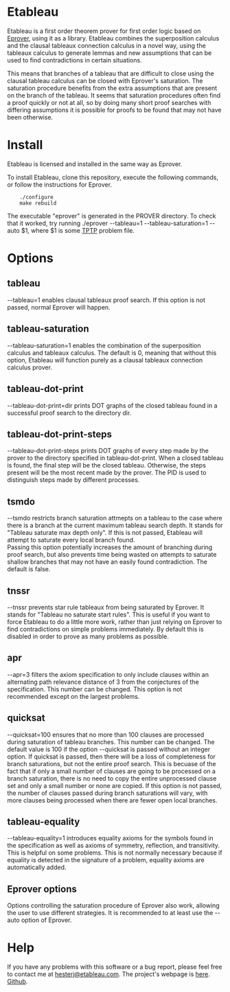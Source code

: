 
Etableau
========

Etableau is a first order theorem prover for first order logic based 
on [Eprover](https://www.eprover.org), using it as a library.  Etableau combines the superposition
calculus and the clausal tableaux connection calculus in a novel way, using the
tableaux calculus to generate lemmas and new assumptions that can be 
used to find contradictions in certain situations.

This means that branches of a tableau that are difficult to close using
the clausal tableau calculus can be closed with Eprover's saturation.
The saturation procedure benefits from the extra assumptions that are 
present on the branch of the tableau.  It seems that saturation procedures
often find a proof quickly or not at all, so by doing many short proof
searches with differing assumptions it is possible for proofs to be found
that may not have been otherwise.

Install
=======

Etableau is licensed and installed in the same way as Eprover.

To install Etableau, clone this repository, execute the following commands,
or follow the instructions for Eprover.

``` 
    ./configure
    make rebuild
```
    
The executable "eprover" is generated in the PROVER directory.  To check that it worked,
try running ./eprover --tableau=1 --tableau-saturation=1 --auto $1, where $1 is some [TPTP](https://www.tptp.org) problem file.

Options
=======

tableau
---------
--tableau=1 enables clausal tableaux proof search.  If this option is not passed, normal
Eprover will happen.

tableau-saturation
--------------------

--tableau-saturation=1 enables the combination of the superposition calculus and tableaux
calculus.  The default is 0, meaning that without this option, Etableau will function
purely as a clausal tableaux connection calculus prover.

tableau-dot-print
-------------------
--tableau-dot-print=dir prints DOT graphs of the closed tableau found in a successful proof 
search to the directory dir.

tableau-dot-print-steps
-----------------------
--tableau-dot-print-steps prints DOT graphs of every step made by the prover to the directory
specified in tableau-dot-print.  When a closed tableau is found, the final step will be the 
closed tableau.  Otherwise, the steps present will be the most recent made by the prover.
The PID is used to distinguish steps made by different processes.

tsmdo
-----
--tsmdo restricts branch saturation attmepts on a tableau to the case where there is a branch
at the current maximum tableau search depth.  It stands for "Tableau saturate max depth only".
If this is not passed, Etableau will attempt to saturate every local branch found.  
Passing this option potentially increases the amount of branching during proof search, 
but also prevents time being wasted on attempts to saturate
shallow branches that may not have an easily found contradiction.  The default is false.

tnssr
-----
--tnssr prevents star rule tableaux from being saturated by Eprover.  It stands for 
"Tableau no saturate start rules".  This is useful if you
want to force Etableau to do a little more work, rather than just relying on Eprover to find
contradictions on simple problems immediately.  By default this is disabled in order to prove
as many problems as possible.

apr
-----
--apr=3 filters the axiom specification to only include clauses within an alternating
path relevance distance of 3 from the conjectures of the specification.  This number can 
be changed.  This option is not recommended except on the largest problems.

quicksat
----------
--quicksat=100 ensures that no more than 100 clauses are processed during saturation of
tableau branches.  This number can be changed.  The default value is 100 if the option
--quicksat is passed without an integer option.  If quicksat is passed, then there will
be a loss of completeness for branch saturations, but not the entire proof search.  This
is becuase of the fact that if only a small number of clauses are going to be processed
on a branch saturation, there is no need to copy the entire unprocessed clause set and
only a small number or none are copied.  If this option is not passed, the number of
clauses passed during branch saturations will vary, with more clauses being processed
when there are fewer open local branches.

tableau-equality
------------------
--tableau-equality=1 introduces equality axioms for the symbols found in the specification
as well as axioms of symmetry, reflection, and transitivity.  This is helpful on some
problems.  This is not normally necessary because if equality is detected in the signature
of a problem, equality axioms are automatically added.

Eprover options
---------------
Options controlling the saturation procedure of Eprover also work, allowing the user 
to use different strategies.  It is recommended to at least use the --auto
option of Eprover.

Help
====

If you have any problems with this software or a bug report, please feel free to contact
me at <hesterj@etableau.com>.  The project's webpage is [here](https://www.etableau.com).
[Github](https://github.com/hesterj/Etableau).



